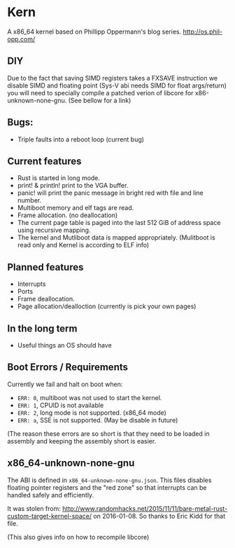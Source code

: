 
# Kern

A x86_64 kernel based on Phillipp Oppermann's blog series.
http://os.phil-opp.com/

## DIY

Due to the fact that saving SIMD registers takes a FXSAVE instruction we disable
SIMD and floating point (Sys-V abi needs SIMD for float args/return)
you will need to specially compile a patched verion of libcore for
x86-unknown-none-gnu.
 (See bellow for a link)

## Bugs:

* Triple faults into a reboot loop (current bug)

## Current features

* Rust is started in long mode.
* print! & println! print to the VGA buffer.
* panic! will print the panic message in bright red with file and line number.
* Multiboot memory and elf tags are read.
* Frame allocation. (no deallocation)
* The current page table is paged into the last 512 GiB of address space
using recursive mapping.
* The kernel and Mutliboot data is mapped appropriately. (Mulitboot is
read only and Kernel is according to ELF info)

## Planned features

* Interrupts
* Ports
* Frame deallocation.
* Page allocation/dealloction (currently is pick your own pages)

## In the long term

* Useful things an OS should have

## Boot Errors / Requirements

Currently we fail and halt on boot when:

* `ERR: 0`, multiboot was not used to start the kernel.
* `ERR: 1`, CPUID is not available
* `ERR: 2`, long mode is not supported. (x86_64 mode)
* `ERR: a`, SSE is not supported. (May be disable in future)

(The reason these errors are so short is that they need to be loaded
in assembly and keeping the assembly short is easier.

## x86_64-unknown-none-gnu

The ABI is defined in `x86_64-unknown-none-gnu.json`. This files
disables floating pointer registers and the "red zone" so that interrupts
can be handled safely and efficiently.

It was stolen from:
http://www.randomhacks.net/2015/11/11/bare-metal-rust-custom-target-kernel-space/
on 2016-01-08.  So thanks to Eric Kidd for that file.

(This also gives info on how to recompile libcore)


